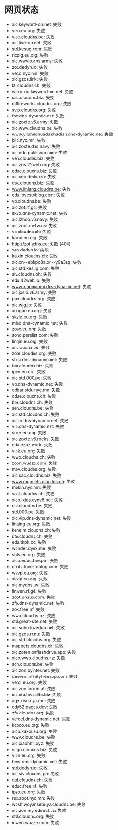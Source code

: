 # 网页状态
- xio.keyword-on.net: 失败
- viko.eu.org: 失败
- vice.cloudns.be: 失败
- xio.live-on.net: 失败
- std.kesug.com: 失败
- ricpig.eu.org: 失败
- xio.wwvio.dns.army: 失败
- zot.dedyn.io: 失败
- veco.nyc.mn: 失败
- xio.gzos.link: 失败
- lzi.cloudns.ch: 失败
- woxy.xio.keyword-on.net: 失败
- sac.cloudns.biz: 失败
- diffireworks.cloudns.org: 失败
- svip.cloudns.org: 失败
- fox.dns-dynamic.net: 失败
- xio.zoxte.v6.army: 失败
- xio.wwv.cloudns.be: 失败
- www.yiluhuohuadaishadian.dns-dynamic.net: 失败
- jxio.nyc.mn: 失败
- xio.zoxte.dns.navy: 失败
- xio.edu.publicvm.com: 失败
- ven.cloudns.biz: 失败
- xio.zos.22web.org: 失败
- educ.cloudns.biz: 失败
- xio.xeo.dedyn.io: 失败
- dsk.cloudns.biz: 失败
- www.liniang.cloudns.be: 失败
- edu.lovestoblog.com: 失败
- vp.cloudns.be: 失败
- xio.zot.rf.gd: 失败
- skyo.dns-dynamic.net: 失败
- xio.lzhoo.v6.navy: 失败
- xio.zoot.myfw.us: 失败
- vx.cloudns.ch: 失败
- kaxoi.eu.org: 失败
- http://zot.ydns.eu: 失败 (404)
- xeo.dedyn.io: 失败
- kaixin.cloudns.ch: 失败
- xio.xn--ebbpo8a.xn--y9a3aq: 失败
- xio.std.kesug.com: 失败
- siv.cloudns.ph: 失败
- edu.42web.io: 失败
- www.xiaomaomi.dns-dynamic.net: 失败
- xio.jxsio.v6.army: 失败
- pan.cloudns.org: 失败
- xio.wjg.jp: 失败
- xongan.eu.org: 失败
- skyle.eu.org: 失败
- miao.dns-dynamic.net: 失败
- zosx.eu.org: 失败
- soho.perslist.com: 失败
- linqin.eu.org: 失败
- si.cloudns.be: 失败
- zote.cloudns.org: 失败
- shisi.dns-dynamic.net: 失败
- tau.cloudns.biz: 失败
- ipen.eu.org: 失败
- xio.std.000.pe: 失败
- vp.dns-dynamic.net: 失败
- odbar.stdu.nyc.mn: 失败
- cdue.cloudns.ch: 失败
- bre.cloudns.ch: 失败
- sen.cloudns.be: 失败
- xio.std.cloudns.ch: 失败
- xiolin.dns-dynamic.net: 失败
- vip.dns-dynamic.net: 失败
- suke.eu.org: 失败
- xio.zoxte.v6.rocks: 失败
- edu.ezpz.work: 失败
- vipk.eu.org: 失败
- wwo.cloudns.ch: 失败
- zoon.wuaze.com: 失败
- mov.cloudns.org: 失败
- xio.sac.cloudns.biz: 失败
- www.muppets.cloudns.ch: 失败
- mokin.nyc.mn: 失败
- vast.cloudns.ch: 失败
- xioo.jxios.dynv6.net: 失败
- clo.cloudns.be: 失败
- std.000.pe: 失败
- xio.vip.dns-dynamic.net: 失败
- linqing.eu.org: 失败
- kenelm.cloudns.ch: 失败
- uto.cloudns.ch: 失败
- edu.tkpk.cc: 失败
- wonder.dynx.me: 失败
- stds.eu.org: 失败
- xioo.educ.line.pm: 失败
- chatz.lovestoblog.com: 失败
- wvvp.eu.org: 失败
- skvip.eu.org: 失败
- xio.mydns.tw: 失败
- linwen.rf.gd: 失败
- zoot.unaux.com: 失败
- zfo.dns-dynamic.net: 失败
- zok.free.nf: 失败
- wwo.cloudns.nz: 失败
- std.great-site.net: 失败
- xio.soho.lovedub.net: 失败
- xio.gzos.rr.nu: 失败
- xio.std.cloudns.org: 失败
- muppets.cloudns.ch: 失败
- xio.zoten.onflashdrive.app: 失败
- xioo.wwo.cloudns.nz: 失败
- sch.cloudns.be: 失败
- xio.zon.byinter.net: 失败
- daiwen.infinityfreeapp.com: 失败
- vercl.eu.org: 失败
- xio.zon.lookin.at: 失败
- xio.stu.loveslife.biz: 失败
- age.xisu.nyc.mn: 失败
- cdy52.pages.dev: 失败
- zfo.cloudns.org: 失败
- vercel.dns-dynamic.net: 失败
- kcoco.eu.org: 失败
- xioo.kaxoi.eu.org: 失败
- wwv.cloudns.be: 失败
- xio.xiaohhh.xyz: 失败
- virgo.cloudns.biz: 失败
- vipn.eu.org: 失败
- beer.dns-dynamic.net: 失败
- std.dedyn.io: 失败
- xio.siv.cloudns.ph: 失败
- duf.cloudns.ch: 失败
- educ.free.nf: 失败
- ipzo.eu.org: 失败
- res.zoot.nyc.mn: 失败
- woshiwoyansebuya.cloudns.be: 失败
- xio.zon.myredirect.us: 失败
- std.cloudns.org: 失败
- inwen.wuaze.com: 失败
